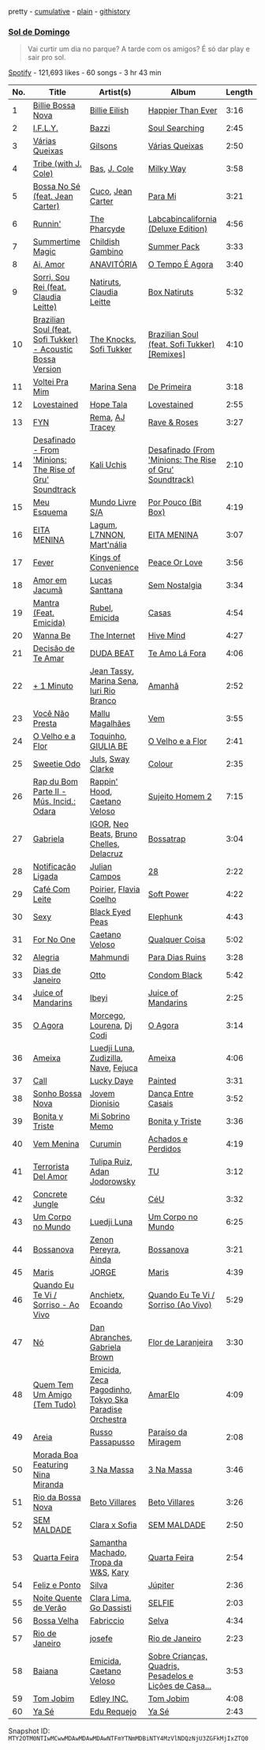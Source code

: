 pretty - [cumulative](/playlists/cumulative/37i9dQZF1DWSRkJG9UvIz1.md) - [plain](/playlists/plain/37i9dQZF1DWSRkJG9UvIz1) - [githistory](https://github.githistory.xyz/mackorone/spotify-playlist-archive/blob/main/playlists/plain/37i9dQZF1DWSRkJG9UvIz1)

### [Sol de Domingo](https://open.spotify.com/playlist/37i9dQZF1DWSRkJG9UvIz1)

> Vai curtir um dia no parque? A tarde com os amigos? É só dar play e sair pro sol.

[Spotify](https://open.spotify.com/user/spotify) - 121,693 likes - 60 songs - 3 hr 43 min

| No. | Title | Artist(s) | Album | Length |
|---|---|---|---|---|
| 1 | [Billie Bossa Nova](https://open.spotify.com/track/2KnuaZYoGzDoHiBTNYOTXG) | [Billie Eilish](https://open.spotify.com/artist/6qqNVTkY8uBg9cP3Jd7DAH) | [Happier Than Ever](https://open.spotify.com/album/0JGOiO34nwfUdDrD612dOp) | 3:16 |
| 2 | [I.F.L.Y.](https://open.spotify.com/track/4a6q8CR2hzLk2plDkSxkfD) | [Bazzi](https://open.spotify.com/artist/4GvEc3ANtPPjt1ZJllr5Zl) | [Soul Searching](https://open.spotify.com/album/4ZKdRW0AH9sxV09NmWsTkW) | 2:45 |
| 3 | [Várias Queixas](https://open.spotify.com/track/5HFvMPiNjclAq8DbEAPWMw) | [Gilsons](https://open.spotify.com/artist/6q7nMIVgGohQ14mSsq3F8t) | [Várias Queixas](https://open.spotify.com/album/6l1z1eqs0jA0iYAhVboYgp) | 2:50 |
| 4 | [Tribe \(with J\. Cole\)](https://open.spotify.com/track/0YAQnYt2oB8OdoaeqnHyTI) | [Bas](https://open.spotify.com/artist/70gP6Ry4Uo0Yx6uzPIdaiJ), [J\. Cole](https://open.spotify.com/artist/6l3HvQ5sa6mXTsMTB19rO5) | [Milky Way](https://open.spotify.com/album/6sDQacCej53Q43vZF9PJ8i) | 3:58 |
| 5 | [Bossa No Sé \(feat\. Jean Carter\)](https://open.spotify.com/track/3kEsMLO3qUUwiXeCndsMIb) | [Cuco](https://open.spotify.com/artist/2Tglaf8nvDzwSQnpSrjLHP), [Jean Carter](https://open.spotify.com/artist/2LRR1XoqMZ64hebNjiFJqj) | [Para Mi](https://open.spotify.com/album/6e8eJS3DUWZ9SAjHE5AD5m) | 3:21 |
| 6 | [Runnin'](https://open.spotify.com/track/0XgpiStoxq1IJncYlPrvZ5) | [The Pharcyde](https://open.spotify.com/artist/7yk35uHNQclPXFGFoTU44w) | [Labcabincalifornia \(Deluxe Edition\)](https://open.spotify.com/album/05Qg48LlYGKYdeXrNGg00g) | 4:56 |
| 7 | [Summertime Magic](https://open.spotify.com/track/4j3GWI86JvSaF0BLdmgcfF) | [Childish Gambino](https://open.spotify.com/artist/73sIBHcqh3Z3NyqHKZ7FOL) | [Summer Pack](https://open.spotify.com/album/15k99o4mZJ9mfpQGIOrZ45) | 3:33 |
| 8 | [Ai, Amor](https://open.spotify.com/track/3bR8wBqLky6b61ROJlaBEF) | [ANAVITÓRIA](https://open.spotify.com/artist/1sPg5EHuQXTMElpZ4iUgXe) | [O Tempo É Agora](https://open.spotify.com/album/0yiQu0POzXcfjEB6qBuhtj) | 3:40 |
| 9 | [Sorri, Sou Rei \(feat\. Claudia Leitte\)](https://open.spotify.com/track/4UChhDCTtneR0QXN0btEmz) | [Natiruts](https://open.spotify.com/artist/4PhdYoQGH8s1xee81dqQOO), [Claudia Leitte](https://open.spotify.com/artist/2OjoIDVPQKT9B7loZbPEfp) | [Box Natiruts](https://open.spotify.com/album/6H7aEzVGlXJlMXfcZml7vP) | 5:32 |
| 10 | [Brazilian Soul \(feat\. Sofi Tukker\) \- Acoustic Bossa Version](https://open.spotify.com/track/5iX7aAVoO3dzUOZ1eAvg6f) | [The Knocks](https://open.spotify.com/artist/2x7EATekOPhFGRx3syMGEC), [Sofi Tukker](https://open.spotify.com/artist/586uxXMyD5ObPuzjtrzO1Q) | [Brazilian Soul \(feat\. Sofi Tukker\) \[Remixes\]](https://open.spotify.com/album/2OTIyP1zBOinX4qEj6x3Qa) | 4:10 |
| 11 | [Voltei Pra Mim](https://open.spotify.com/track/3aexu2VagwWh2r3pd3PAJW) | [Marina Sena](https://open.spotify.com/artist/0nFdWpwl7h6fp3ADRyG14L) | [De Primeira](https://open.spotify.com/album/6bN5oG5wKJJqO0j7OhXVNt) | 3:18 |
| 12 | [Lovestained](https://open.spotify.com/track/0RJ2QoAPH4VTdfhrX2HKQe) | [Hope Tala](https://open.spotify.com/artist/74CcYmmNeHKe5PrZaISk8e) | [Lovestained](https://open.spotify.com/album/3tTbk9Yvi984H6ESRGk0Nl) | 2:55 |
| 13 | [FYN](https://open.spotify.com/track/0kmVNMFtYuiN3vjyxsyZZS) | [Rema](https://open.spotify.com/artist/46pWGuE3dSwY3bMMXGBvVS), [AJ Tracey](https://open.spotify.com/artist/4Xi6LSfFqv26XgP9NKN26U) | [Rave & Roses](https://open.spotify.com/album/0xrTH9uvOL1BoFAOR61zTG) | 3:27 |
| 14 | [Desafinado \- From 'Minions: The Rise of Gru' Soundtrack](https://open.spotify.com/track/12j5ByuhjK6vsb0vJS1cwM) | [Kali Uchis](https://open.spotify.com/artist/1U1el3k54VvEUzo3ybLPlM) | [Desafinado \(From 'Minions: The Rise of Gru' Soundtrack\)](https://open.spotify.com/album/3l4QQKkuRpYQCmmq3F6DLv) | 2:10 |
| 15 | [Meu Esquema](https://open.spotify.com/track/5hO3HgwIygwqjkGsw6wdP3) | [Mundo Livre S/A](https://open.spotify.com/artist/7dLXGClVfy10Ug57dZE0iC) | [Por Pouco \(Bit Box\)](https://open.spotify.com/album/0h4xTADMMdMSOQraeakiEC) | 4:19 |
| 16 | [EITA MENINA](https://open.spotify.com/track/2ItOwqddXxLZnOmQmlEbda) | [Lagum](https://open.spotify.com/artist/5D56dZmhE9DgT01XixdHiD), [L7NNON](https://open.spotify.com/artist/0JjPiLQNgAFaEkwoy56B1C), [Mart'nália](https://open.spotify.com/artist/4EUuQxMNowMUEs5gu4BzBX) | [EITA MENINA](https://open.spotify.com/album/4NIEzSSeFxaLxa66ENiqaE) | 3:07 |
| 17 | [Fever](https://open.spotify.com/track/2CioKOaM8dU2VvjYUCNRGx) | [Kings of Convenience](https://open.spotify.com/artist/41AbNVba2ccpmcc9QtOJE7) | [Peace Or Love](https://open.spotify.com/album/1jyVgS78GWmR0EjkFst9YC) | 3:56 |
| 18 | [Amor em Jacumã](https://open.spotify.com/track/0LbDTSA6QB9nA3Wjtkbx9N) | [Lucas Santtana](https://open.spotify.com/artist/67muZL7DIwZwLnH9BFfI5Z) | [Sem Nostalgia](https://open.spotify.com/album/78k0Tn5KyFMcPdTIAHqKh8) | 3:34 |
| 19 | [Mantra \(Feat\. Emicida\)](https://open.spotify.com/track/1vuAdDQlGRntmbQ7RpkObZ) | [Rubel](https://open.spotify.com/artist/0slVGXBggrLglTLNKbeEyW), [Emicida](https://open.spotify.com/artist/2d9LRvQJnAXRijqIJDDs2K) | [Casas](https://open.spotify.com/album/4srydLleGSH7OmLav3nCTX) | 4:54 |
| 20 | [Wanna Be](https://open.spotify.com/track/5GjisoOfsN8qagrax01T4y) | [The Internet](https://open.spotify.com/artist/7GN9PivdemQRKjDt4z5Zv8) | [Hive Mind](https://open.spotify.com/album/27ThgFMUAx3MXLQ297DzWF) | 4:27 |
| 21 | [Decisão de Te Amar](https://open.spotify.com/track/6iyBtf6dboO5YVYS3XUbVC) | [DUDA BEAT](https://open.spotify.com/artist/2QLSJqqGIstNbO6nYRR16o) | [Te Amo Lá Fora](https://open.spotify.com/album/5o6MJpi6Y4fQwI8gmv0oZc) | 4:06 |
| 22 | [+ 1 Minuto](https://open.spotify.com/track/31UbXsSRMDhTnue6NAw22i) | [Jean Tassy](https://open.spotify.com/artist/6XQrv3AiNUS61JFK1VITTU), [Marina Sena](https://open.spotify.com/artist/0nFdWpwl7h6fp3ADRyG14L), [Iuri Rio Branco](https://open.spotify.com/artist/7CDNHcDbOQU1gK1OxjZlcC) | [Amanhã](https://open.spotify.com/album/7AWmeGS2m6VEeAAUbW4upq) | 2:52 |
| 23 | [Você Não Presta](https://open.spotify.com/track/67sKMKtqVthTb45IAxLoZO) | [Mallu Magalhães](https://open.spotify.com/artist/1m00QT2CkW6rHi4dly8rVN) | [Vem](https://open.spotify.com/album/1Oh3hIwfnqoNUWhZ8ksB5e) | 3:55 |
| 24 | [O Velho e a Flor](https://open.spotify.com/track/2oKVyl56KtxaO05okhItx5) | [Toquinho](https://open.spotify.com/artist/7rPqFVgJYARiFsLDlN6W6y), [GIULIA BE](https://open.spotify.com/artist/0kjGPGtoyKwKVOZAKmv5K6) | [O Velho e a Flor](https://open.spotify.com/album/0UTyRrnBF6udLySAWfLBDL) | 2:41 |
| 25 | [Sweetie Odo](https://open.spotify.com/track/2UAl2nzSixQviGw0XJvJgY) | [Juls](https://open.spotify.com/artist/7BIkk865pwBrSZetA8Izic), [Sway Clarke](https://open.spotify.com/artist/1chXzMmrrsZU1vnIMMepTr) | [Colour](https://open.spotify.com/album/6DZAEmjvBrJq0a8sVHbf28) | 2:35 |
| 26 | [Rap du Bom Parte II \- Mús\. Incid.: Odara](https://open.spotify.com/track/0EVhSaqb9Ig1XOvvkp48F1) | [Rappin' Hood](https://open.spotify.com/artist/7cLvBjizqjjdC350aOQ2KW), [Caetano Veloso](https://open.spotify.com/artist/7HGNYPmbDrMkylWqeFCOIQ) | [Sujeito Homem 2](https://open.spotify.com/album/2fEyaMZVUrQqlEHtvV8SJD) | 7:15 |
| 27 | [Gabriela](https://open.spotify.com/track/03PYKiPPsk5L7RELtARc1N) | [IGOR](https://open.spotify.com/artist/4zCVTLvRnKYmkVyCxfV2ny), [Neo Beats](https://open.spotify.com/artist/6PERJZF7wohA034PAxDK0b), [Bruno Chelles](https://open.spotify.com/artist/0QRmYyPJ4gzQmSVWMYgF2d), [Delacruz](https://open.spotify.com/artist/1MzXJ8AaHdidMAnjgcahS4) | [Bossatrap](https://open.spotify.com/album/4qh46kTMwWrfA2Xyw57uV9) | 3:04 |
| 28 | [Notificação Ligada](https://open.spotify.com/track/7kItXrQ1NBReZrQpykM2eq) | [Julian Campos](https://open.spotify.com/artist/3Z6hZbspAZW7MdhWQTAhiR) | [28](https://open.spotify.com/album/7xwXeg80WaIT5tEXjusy2r) | 2:22 |
| 29 | [Café Com Leite](https://open.spotify.com/track/0icCp5ScnBbKdyvLNLMx3N) | [Poirier](https://open.spotify.com/artist/5IpvS5ea4bymk3HpP1jVU4), [Flavia Coelho](https://open.spotify.com/artist/4Lu4jDj4ky1wxvRDgL90tc) | [Soft Power](https://open.spotify.com/album/787rB0eyQAaqCFn7LI0GVQ) | 4:22 |
| 30 | [Sexy](https://open.spotify.com/track/3hX4oYznwMulMXCMeT6Ia9) | [Black Eyed Peas](https://open.spotify.com/artist/1yxSLGMDHlW21z4YXirZDS) | [Elephunk](https://open.spotify.com/album/3eqkfT9f1XyM8GME1gVDrD) | 4:43 |
| 31 | [For No One](https://open.spotify.com/track/2NzCkfCsvsCQ3RZ9aJqRFw) | [Caetano Veloso](https://open.spotify.com/artist/7HGNYPmbDrMkylWqeFCOIQ) | [Qualquer Coisa](https://open.spotify.com/album/1EggMJbrddGeSyNjDzDRMI) | 5:02 |
| 32 | [Alegria](https://open.spotify.com/track/1SYDXvP1rahganh8t5plez) | [Mahmundi](https://open.spotify.com/artist/6hfNZcbKvjpOnhhkFVKyt7) | [Para Dias Ruins](https://open.spotify.com/album/4EsFZtXhyj9RHiRb2V0eMT) | 3:28 |
| 33 | [Dias de Janeiro](https://open.spotify.com/track/05m3Pl8gI9JiySe6IoISa5) | [Otto](https://open.spotify.com/artist/6RMDKYDCMydPFG3scpEqjK) | [Condom Black](https://open.spotify.com/album/79PfK4UpwBYNTmfb3OQEas) | 5:42 |
| 34 | [Juice of Mandarins](https://open.spotify.com/track/6bhvNNx8aX9HPgOvr37gi7) | [Ibeyi](https://open.spotify.com/artist/5Q8NEHGX70m1kkojbtm8wa) | [Juice of Mandarins](https://open.spotify.com/album/60XsW89G7Tq5vj3bnNveMY) | 2:25 |
| 35 | [O Agora](https://open.spotify.com/track/2h3rxJbIftSJCyIvae7rCU) | [Morcego](https://open.spotify.com/artist/5CEDufbycfPy95Z6lyZC81), [Lourena](https://open.spotify.com/artist/3jLj1sAQaEpLpktyJmyGIh), [Dj Codi](https://open.spotify.com/artist/4IIg5uCfev53fphH0r69Qv) | [O Agora](https://open.spotify.com/album/2WWfpmd4ixsB2plCwPRsmC) | 3:14 |
| 36 | [Ameixa](https://open.spotify.com/track/1OUvK0EOLn3Fef5t5tPhBf) | [Luedji Luna](https://open.spotify.com/artist/0sWTkzCrdEvuX7Du6MFLzc), [Zudizilla](https://open.spotify.com/artist/3QyfatVntfbVCZDKYFyim6), [Nave](https://open.spotify.com/artist/2Xpiwporhsl8LXdC96Xs8J), [Fejuca](https://open.spotify.com/artist/6ZTlDR8IfFjPGqQmcOj2vj) | [Ameixa](https://open.spotify.com/album/2EJPk2icebxltZSxX37dHz) | 4:06 |
| 37 | [Call](https://open.spotify.com/track/4tvw503IOIq9uc0QNYVey2) | [Lucky Daye](https://open.spotify.com/artist/5Vuvs6Py2JRU7WiFDVsI7J) | [Painted](https://open.spotify.com/album/0sxfu0XUwHOtnKiZgkTQwk) | 3:31 |
| 38 | [Sonho Bossa Nova](https://open.spotify.com/track/2TE7vDdfiipXdXCcU7IKox) | [Jovem Dionisio](https://open.spotify.com/artist/4m5LghDfOKFZNEBZ0GO1OQ) | [Dança Entre Casais](https://open.spotify.com/album/6dI3aSsEFqAP5GDjG70WvA) | 3:52 |
| 39 | [Bonita y Triste](https://open.spotify.com/track/5eQ2eEO7mDnJlN8mtRaN6i) | [Mi Sobrino Memo](https://open.spotify.com/artist/2ae7hwWgesyGJVI2vebofH) | [Bonita y Triste](https://open.spotify.com/album/6V58HtmEGLXzLohD7J4fOO) | 3:36 |
| 40 | [Vem Menina](https://open.spotify.com/track/2c4Ecmj9hYHm21KOmnZZ9B) | [Curumin](https://open.spotify.com/artist/1W1k6LUPDR0l4zwvKR4YLI) | [Achados e Perdidos](https://open.spotify.com/album/0LAhdzSnR5XGs75Ial3VEk) | 4:19 |
| 41 | [Terrorista Del Amor](https://open.spotify.com/track/3vgKWd00cIiEl2qqh6x7t4) | [Tulipa Ruiz](https://open.spotify.com/artist/6OokCpvxnYv43WcFqejMLb), [Adan Jodorowsky](https://open.spotify.com/artist/5qUyJ52ARWXdUNECvFHBag) | [TU](https://open.spotify.com/album/2iN2Xs3KZSOrRs7GXf7Gla) | 3:12 |
| 42 | [Concrete Jungle](https://open.spotify.com/track/0WAZhuiNHBnFVluqlFK5Qb) | [Céu](https://open.spotify.com/artist/2eFVsaX3yHLPeWpiqvmeFn) | [CéU](https://open.spotify.com/album/6dG1XPrl1KEeK4MND7WAoB) | 3:32 |
| 43 | [Um Corpo no Mundo](https://open.spotify.com/track/5uSnNITp4UvRePHXo9vGV7) | [Luedji Luna](https://open.spotify.com/artist/0sWTkzCrdEvuX7Du6MFLzc) | [Um Corpo no Mundo](https://open.spotify.com/album/6Qg6H9Uo0Iymf3OROPLSDN) | 6:25 |
| 44 | [Bossanova](https://open.spotify.com/track/2ZgGStsZYfObB9TnhGDMoa) | [Zenon Pereyra](https://open.spotify.com/artist/73lBjMjlN5WczHNWLIIVee), [Ainda](https://open.spotify.com/artist/3eZXi1et2XpXPD7PoUDDzE) | [Bossanova](https://open.spotify.com/album/7mWnMU0JMv9IhluaZSEfWh) | 3:21 |
| 45 | [Maris](https://open.spotify.com/track/0JrLw5kXhCDMp2xgnFYI9E) | [JORGE](https://open.spotify.com/artist/3IbVfJviJDBrLOwegCpaRP) | [Maris](https://open.spotify.com/album/2XwjNgH7Ft786K89P5Sc27) | 4:39 |
| 46 | [Quando Eu Te Vi / Sorriso \- Ao Vivo](https://open.spotify.com/track/45nhgQyJXhocRq7esjKS9K) | [Anchietx](https://open.spotify.com/artist/0Ld8rJ0rdAEAi2oe6seDEp), [Ecoando](https://open.spotify.com/artist/0xKSSq2tMMOz7UCSIKQJxu) | [Quando Eu Te Vi / Sorriso \(Ao Vivo\)](https://open.spotify.com/album/1tTOqkPfGQWOW7UJ91xbf2) | 5:29 |
| 47 | [Nó](https://open.spotify.com/track/5bl35Grj38IZo4VUvb0wuj) | [Dan Abranches](https://open.spotify.com/artist/39OcL2HQfkltkdWwPAl3RC), [Gabriela Brown](https://open.spotify.com/artist/7i0oKqLCG3UKrZi5Lh044f) | [Flor de Laranjeira](https://open.spotify.com/album/6oghWRjUCeWa8VMp9DA4tl) | 3:30 |
| 48 | [Quem Tem Um Amigo \(Tem Tudo\)](https://open.spotify.com/track/5F3mu5GTHwGSCRey0b6TBS) | [Emicida](https://open.spotify.com/artist/2d9LRvQJnAXRijqIJDDs2K), [Zeca Pagodinho](https://open.spotify.com/artist/3qZ2n5keOAat1SoF6bHwmb), [Tokyo Ska Paradise Orchestra](https://open.spotify.com/artist/0UZq6vAHrwGgctvxTzzxYm) | [AmarElo](https://open.spotify.com/album/22ltKhPdKZ4IuFrna73xPG) | 4:09 |
| 49 | [Areia](https://open.spotify.com/track/4VZCV9TBVfxEAKiiimCvFa) | [Russo Passapusso](https://open.spotify.com/artist/4Rgs2uEA4ZPVrfSGTcFvVm) | [Paraíso da Miragem](https://open.spotify.com/album/62WF6z5NAbTK5sPOc3BxRy) | 2:08 |
| 50 | [Morada Boa Featuring Nina Miranda](https://open.spotify.com/track/5x4KSfOm9Bc1ugelLYe4AG) | [3 Na Massa](https://open.spotify.com/artist/1swmzlKgFluITKhxSV9ixX) | [3 Na Massa](https://open.spotify.com/album/5scnXOM54hVJw0mkDgBGs8) | 3:46 |
| 51 | [Rio da Bossa Nova](https://open.spotify.com/track/07tHMgxtVHlo10234lOBML) | [Beto Villares](https://open.spotify.com/artist/5buchbVIeExunKNBkTCxlt) | [Beto Villares](https://open.spotify.com/album/7hFXKyehOxxMd7d4YeLe1p) | 3:26 |
| 52 | [SEM MALDADE](https://open.spotify.com/track/2Bj4A4Ey4lv9rTLpTwMubD) | [Clara x Sofia](https://open.spotify.com/artist/2AiR0VxXS1sbh2bSnVAKU0) | [SEM MALDADE](https://open.spotify.com/album/5wJf73Jxccxa30CHlI3cSJ) | 2:50 |
| 53 | [Quarta Feira](https://open.spotify.com/track/42tjHNh6PqLRdFYgwhSJlb) | [Samantha Machado](https://open.spotify.com/artist/5qQdzyIlYfzICKOVdb7XvY), [Tropa da W&S](https://open.spotify.com/artist/1APqNiQUA2XpwLEbywSWmZ), [Kary](https://open.spotify.com/artist/01BlVHDAqPgLw407BsxqzN) | [Quarta Feira](https://open.spotify.com/album/5osrC05r2lKp7DTyxQ4vur) | 2:54 |
| 54 | [Feliz e Ponto](https://open.spotify.com/track/1QYmLRM57ZQtI4XF7sELDe) | [Silva](https://open.spotify.com/artist/50sftj2oW2iBviA6RkTzsz) | [Júpiter](https://open.spotify.com/album/7h6xV3HFFEltOSwr0e6mzn) | 2:36 |
| 55 | [Noite Quente de Verão](https://open.spotify.com/track/7qZyfCxl6GJfO11NJ6MXJ1) | [Clara Lima](https://open.spotify.com/artist/4XdUyu7YX6zgKLi34JYQSG), [Go Dassisti](https://open.spotify.com/artist/6dHnnLJitCxdFTt9QmSQ8G) | [SELFIE](https://open.spotify.com/album/047tLugURWhdI0iuJ6by70) | 2:03 |
| 56 | [Bossa Velha](https://open.spotify.com/track/6DKQ0FoOLV5UYmLZR3hmaJ) | [Fabriccio](https://open.spotify.com/artist/7HZsRuW2Cxoyrfk6CNiGih) | [Selva](https://open.spotify.com/album/5A3ELDQfpzdyD9lAkHmhg5) | 4:34 |
| 57 | [Rio de Janeiro](https://open.spotify.com/track/3OMblck71RVFmRfSkXrGpt) | [josefe](https://open.spotify.com/artist/1KgTCjRp4Cuoe7N2dwzrPX) | [Rio de Janeiro](https://open.spotify.com/album/1DKniIwcfVDe3jNTo8rhJu) | 2:23 |
| 58 | [Baiana](https://open.spotify.com/track/2b13f0GSdL1ecyCTAUvZkP) | [Emicida](https://open.spotify.com/artist/2d9LRvQJnAXRijqIJDDs2K), [Caetano Veloso](https://open.spotify.com/artist/7HGNYPmbDrMkylWqeFCOIQ) | [Sobre Crianças, Quadris, Pesadelos e Lições de Casa...](https://open.spotify.com/album/593RZfvtz4IAPWZpELwqDB) | 3:53 |
| 59 | [Tom Jobim](https://open.spotify.com/track/6BRjl1Pkk7zBUMnRwdnGOz) | [Edley INC.](https://open.spotify.com/artist/4ugyOypb7Cflv7D72t80UE) | [Tom Jobim](https://open.spotify.com/album/10g32N6XzlGiOQ79DvYbJO) | 4:08 |
| 60 | [Ya Sé](https://open.spotify.com/track/2ejZIgsZ5Ax9JbjPkWMK9W) | [Edu Requejo](https://open.spotify.com/artist/6ZNFH9pfiRpTSgJaKQBb8M) | [Ya Sé](https://open.spotify.com/album/7F8kZWnb4B1nN9wkFNgX15) | 2:43 |

Snapshot ID: `MTY2OTM0NTIwMCwwMDAwMDAwMDAwNTFmYTNmMDBiNTY4MzVlNDQzNjU3ZGFkMjIxZTQ0`
